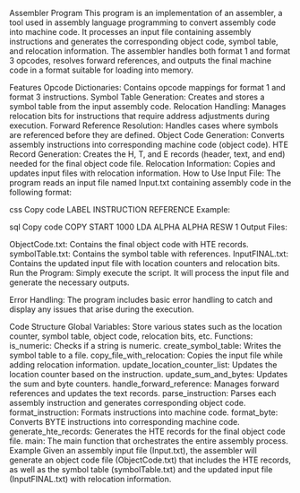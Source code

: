 Assembler Program
This program is an implementation of an assembler, a tool used in assembly language programming to convert assembly code into machine code. It processes an input file containing assembly instructions and generates the corresponding object code, symbol table, and relocation information. The assembler handles both format 1 and format 3 opcodes, resolves forward references, and outputs the final machine code in a format suitable for loading into memory.

Features
Opcode Dictionaries: Contains opcode mappings for format 1 and format 3 instructions.
Symbol Table Generation: Creates and stores a symbol table from the input assembly code.
Relocation Handling: Manages relocation bits for instructions that require address adjustments during execution.
Forward Reference Resolution: Handles cases where symbols are referenced before they are defined.
Object Code Generation: Converts assembly instructions into corresponding machine code (object code).
HTE Record Generation: Creates the H, T, and E records (header, text, and end) needed for the final object code file.
Relocation Information: Copies and updates input files with relocation information.
How to Use
Input File: The program reads an input file named Input.txt containing assembly code in the following format:

css
Copy code
LABEL INSTRUCTION REFERENCE
Example:

sql
Copy code
COPY   START   1000
       LDA     ALPHA
ALPHA  RESW    1
Output Files:

ObjectCode.txt: Contains the final object code with HTE records.
symbolTable.txt: Contains the symbol table with references.
InputFINAL.txt: Contains the updated input file with location counters and relocation bits.
Run the Program: Simply execute the script. It will process the input file and generate the necessary outputs.

Error Handling: The program includes basic error handling to catch and display any issues that arise during the execution.

Code Structure
Global Variables: Store various states such as the location counter, symbol table, object code, relocation bits, etc.
Functions:
is_numeric: Checks if a string is numeric.
create_symbol_table: Writes the symbol table to a file.
copy_file_with_relocation: Copies the input file while adding relocation information.
update_location_counter_list: Updates the location counter based on the instruction.
update_sum_and_bytes: Updates the sum and byte counters.
handle_forward_reference: Manages forward references and updates the text records.
parse_instruction: Parses each assembly instruction and generates corresponding object code.
format_instruction: Formats instructions into machine code.
format_byte: Converts BYTE instructions into corresponding machine code.
generate_hte_records: Generates the HTE records for the final object code file.
main: The main function that orchestrates the entire assembly process.
Example
Given an assembly input file (Input.txt), the assembler will generate an object code file (ObjectCode.txt) that includes the HTE records, as well as the symbol table (symbolTable.txt) and the updated input file (InputFINAL.txt) with relocation information.
